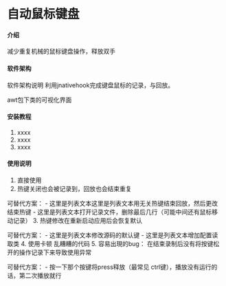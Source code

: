 # 自动鼠标键盘

#### 介绍
减少重复机械的鼠标键盘操作，释放双手

#### 软件架构
软件架构说明
利用jnativehook完成键盘鼠标的记录，与回放。

awt包下类的可视化界面

#### 安装教程

1.  xxxx
2.  xxxx
3.  xxxx

#### 使用说明

1.  直接使用
2.  热键关闭也会被记录到，回放也会结束重复

可替代方案：
    - 这里是列表文本这里是列表文本用无关热键结束回放，然后更改结束热键
    - 这里是列表文本打开记录文件，删除最后几行（可能中间还有鼠标移动记录）
3.  热键修改在重新启动应用后会恢复默认

可替代方案：
    - 这里是列表文本修改源码的默认键
    - 这里是列表文本增加配置读取类
4.  使用卡顿
    乱糟糟的代码
5.  容易出現的bug： 在结束录制后没有将按键松开的操作记录下来导致使用异常

可替代方案：
    - 按一下那个按键将press释放（最常见 ctrl键），播放没有运行的话，第二次播放就行